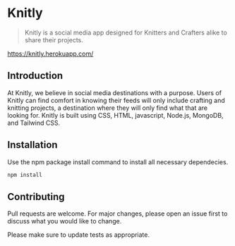 # Knitly

> Knitly is a social media app designed for Knitters and Crafters alike to share their projects.

https://knitly.herokuapp.com/

## Introduction

At Knitly, we believe in social media destinations with a purpose. Users of Knitly can find comfort in knowing their feeds will only include crafting and knitting
projects, a destination where they will only find what that are looking for. Knitly is built using CSS, HTML, javascript, Node.js, MongoDB, and Tailwind CSS. 

## Installation

Use the npm package install command to install all necessary dependecies.

```bash
npm install
```

## Contributing
Pull requests are welcome. For major changes, please open an issue first to discuss what you would like to change.

Please make sure to update tests as appropriate.
